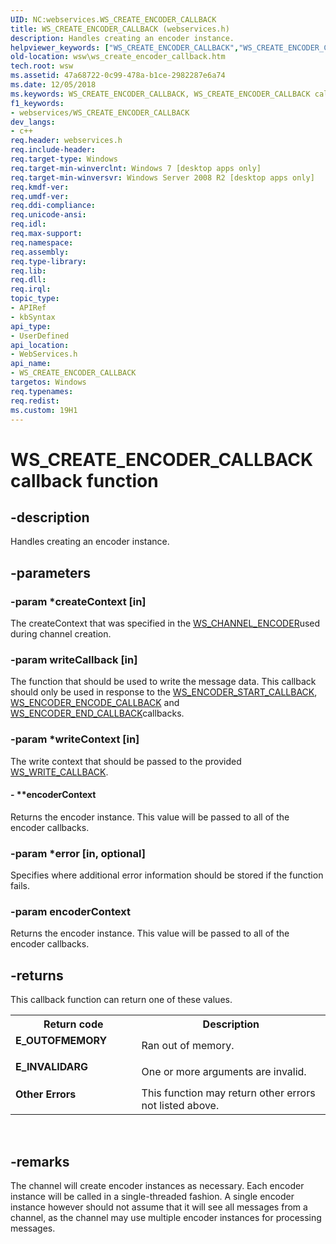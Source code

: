 ```yaml
---
UID: NC:webservices.WS_CREATE_ENCODER_CALLBACK
title: WS_CREATE_ENCODER_CALLBACK (webservices.h)
description: Handles creating an encoder instance.
helpviewer_keywords: ["WS_CREATE_ENCODER_CALLBACK","WS_CREATE_ENCODER_CALLBACK callback","WS_CREATE_ENCODER_CALLBACK callback function [Web Services for Windows]","webservices/WS_CREATE_ENCODER_CALLBACK","wsw.ws_create_encoder_callback"]
old-location: wsw\ws_create_encoder_callback.htm
tech.root: wsw
ms.assetid: 47a68722-0c99-478a-b1ce-2982287e6a74
ms.date: 12/05/2018
ms.keywords: WS_CREATE_ENCODER_CALLBACK, WS_CREATE_ENCODER_CALLBACK callback, WS_CREATE_ENCODER_CALLBACK callback function [Web Services for Windows], webservices/WS_CREATE_ENCODER_CALLBACK, wsw.ws_create_encoder_callback
f1_keywords:
- webservices/WS_CREATE_ENCODER_CALLBACK
dev_langs:
- c++
req.header: webservices.h
req.include-header: 
req.target-type: Windows
req.target-min-winverclnt: Windows 7 [desktop apps only]
req.target-min-winversvr: Windows Server 2008 R2 [desktop apps only]
req.kmdf-ver: 
req.umdf-ver: 
req.ddi-compliance: 
req.unicode-ansi: 
req.idl: 
req.max-support: 
req.namespace: 
req.assembly: 
req.type-library: 
req.lib: 
req.dll: 
req.irql: 
topic_type:
- APIRef
- kbSyntax
api_type:
- UserDefined
api_location:
- WebServices.h
api_name:
- WS_CREATE_ENCODER_CALLBACK
targetos: Windows
req.typenames: 
req.redist: 
ms.custom: 19H1
---
```


# WS_CREATE_ENCODER_CALLBACK callback function


## -description


Handles creating an encoder instance.


## -parameters




### -param *createContext [in]

The createContext that was specified in the <a href="https://docs.microsoft.com/windows/desktop/api/webservices/ns-webservices-ws_channel_encoder">WS_CHANNEL_ENCODER</a>used during channel creation.
                


### -param writeCallback [in]

The function that should be used to write the message data.  This callback
                  should only be used in response to the <a href="https://docs.microsoft.com/windows/desktop/api/webservices/nc-webservices-ws_encoder_start_callback">WS_ENCODER_START_CALLBACK</a>,
                  <a href="https://docs.microsoft.com/windows/desktop/api/webservices/nc-webservices-ws_encoder_encode_callback">WS_ENCODER_ENCODE_CALLBACK</a> and <a href="https://docs.microsoft.com/windows/desktop/api/webservices/nc-webservices-ws_encoder_end_callback">WS_ENCODER_END_CALLBACK</a>callbacks.
                


### -param *writeContext [in]

The write context that should be passed to the provided <a href="https://docs.microsoft.com/windows/desktop/api/webservices/nc-webservices-ws_write_callback">WS_WRITE_CALLBACK</a>.
                


#### - **encoderContext

Returns the encoder instance.  This value will be
                    passed to all of the encoder callbacks.
                


### -param *error [in, optional]

Specifies where additional error information should be stored if the function fails.
                


### -param encoderContext

Returns the encoder instance.  This value will be
                    passed to all of the encoder callbacks.
                


## -returns



This callback function can return one of these values.

<table>
<tr>
<th>Return code</th>
<th>Description</th>
</tr>
<tr>
<td width="40%">
<dl>
<dt><b>E_OUTOFMEMORY</b></dt>
</dl>
</td>
<td width="60%">
Ran out of memory.

</td>
</tr>
<tr>
<td width="40%">
<dl>
<dt><b>E_INVALIDARG</b></dt>
</dl>
</td>
<td width="60%">
One or more arguments are invalid.

</td>
</tr>
<tr>
<td width="40%">
<dl>
<dt><b> Other Errors </b></dt>
</dl>
</td>
<td width="60%">
This function may return other errors not listed above.

</td>
</tr>
</table>
 




## -remarks



The channel will create encoder instances as necessary.  Each encoder
              instance will be called in a single-threaded fashion.  A single encoder
              instance however should not assume that it will see all messages from a
              channel, as the channel may use multiple encoder instances for processing
              messages.
            



